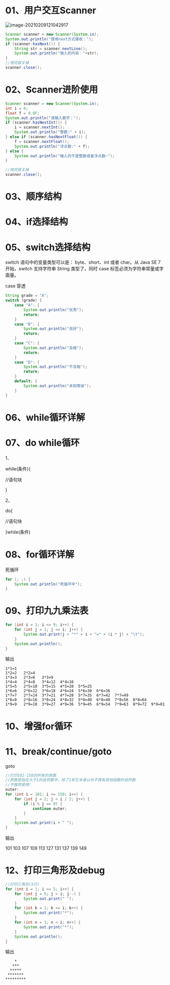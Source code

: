 # 01、用户交互Scanner

![image-20210209121042917](https://gitee.com/zhayuyao/img/raw/master/img/image-20210209121042917.png)

```java
Scanner scanner = new Scanner(System.in);
System.out.println("使用next方式接收：");
if (scanner.hasNext()) {
    String str = scanner.nextLine();
    System.out.println("输入的内容："+str);
}
//用完就关掉
scanner.close();
```

# 02、Scanner进阶使用

```java
Scanner scanner = new Scanner(System.in);
int i = 0;
float f = 0.0F;
System.out.println("请输入数字：");
if (scanner.hasNextInt()) {
    i = scanner.nextInt();
    System.out.println("整数:" + i);
} else if (scanner.hasNextFloat()) {
    f = scanner.nextFloat();
    System.out.println("浮点数:" + f);
} else {
    System.out.println("输入的不是整数或者浮点数~");
}

//用完就关掉
scanner.close();
```

# 03、顺序结构

# 04、if选择结构

# 05、switch选择结构

switch 语句中的变量类型可以是： byte、short、int 或者 char。从 Java SE 7 开始，switch 支持字符串 String 类型了，同时 case 标签必须为字符串常量或字面量。

case 穿透

```java
String grade = "A";
switch (grade) {
    case "A": {
        System.out.println("优秀");
        return;
    }
    case "B": {
        System.out.println("良好");
        return;
    }
    case "C": {
        System.out.println("及格");
        return;
    }
    case "D": {
        System.out.println("不及格");
        return;
    }
    default: {
        System.out.println("未知等级");
    }
}
```



# 06、while循环详解

# 07、do while循环

1、

while(条件){

//语句块

}

2、

do{

//语句块

}while(条件)

# 08、for循环详解

死循环

```java
for (; ;) {
    System.out.println("死循环中");
}
```



# 09、打印九九乘法表

```java
for (int i = 1; i <= 9; i++) {
    for (int j = 1; j <= i; j++) {
        System.out.print(j + "*" + i + "=" + (i * j) + "\t");
    }
    System.out.println();
}
```

输出

```
1*1=1
1*2=2	2*2=4
1*3=3	2*3=6	3*3=9
1*4=4	2*4=8	3*4=12	4*4=16
1*5=5	2*5=10	3*5=15	4*5=20	5*5=25
1*6=6	2*6=12	3*6=18	4*6=24	5*6=30	6*6=36
1*7=7	2*7=14	3*7=21	4*7=28	5*7=35	6*7=42	7*7=49
1*8=8	2*8=16	3*8=24	4*8=32	5*8=40	6*8=48	7*8=56	8*8=64
1*9=9	2*9=18	3*9=27	4*9=36	5*9=45	6*9=54	7*9=63	8*9=72	9*9=81
```

# 10、增强for循环

# 11、break/continue/goto

goto 

```java
//打印101-150的所有的质数
//质数是指在大于1的自然数中，除了1和它本身以外不再有其他因数的自然数
//不推荐使用!
outer:
for (int i = 101; i <= 150; i++) {
    for (int j = 2; j < i / 2; j++) {
        if (i % j == 0) {
            continue outer;
        }
    }
    System.out.print(i + " ");
}
```

输出

101	103	107	109	113	127	131	137	139	149

# 12、打印三角形及debug

```java
//打印三角形(5行)
for (int i = 1; i <= 5; i++) {
    for (int j = 5; j > i; j--) {
        System.out.print(" ");
    }
    for (int k = 1; k <= i; k++) {
        System.out.print("*");
    }
    for (int n = 1; n < i; n++) {
        System.out.print("*");
    }
    System.out.println();
}
```

输出

```
    *
   ***
  *****
 *******
*********
```

